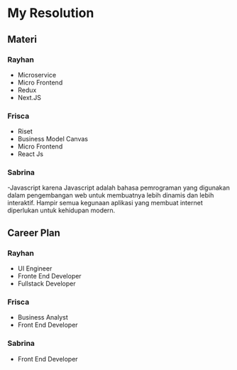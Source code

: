 # My Resolution

## Materi

### Rayhan

- Microservice
- Micro Frontend
- Redux
- Next.JS

### Frisca

- Riset
- Business Model Canvas
- Micro Frontend
- React Js

### Sabrina

-Javascript karena Javascript adalah bahasa pemrograman yang digunakan dalam pengembangan web untuk membuatnya lebih dinamis dan lebih interaktif. Hampir semua kegunaan aplikasi yang membuat internet diperlukan untuk kehidupan modern.
## Career Plan

### Rayhan

- UI Engineer
- Fronte End Developer
- Fullstack Developer
### Frisca

- Business Analyst
- Front End Developer
### Sabrina

- Front End Developer
